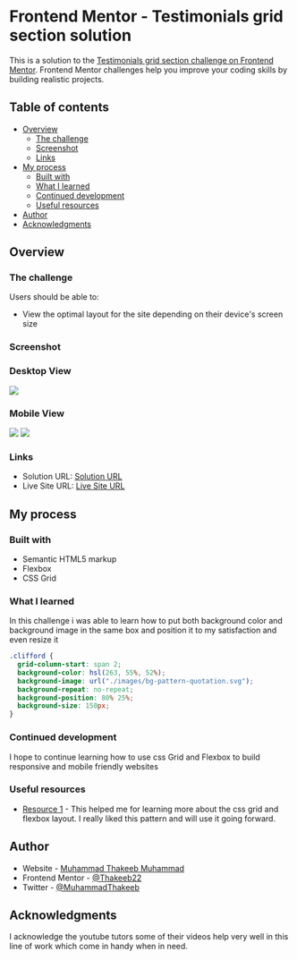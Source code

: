 # Frontend Mentor - Testimonials grid section solution

This is a solution to the [Testimonials grid section challenge on Frontend Mentor](https://www.frontendmentor.io/challenges/testimonials-grid-section-Nnw6J7Un7). Frontend Mentor challenges help you improve your coding skills by building realistic projects.

## Table of contents

- [Overview](#overview)
  - [The challenge](#the-challenge)
  - [Screenshot](#screenshot)
  - [Links](#links)
- [My process](#my-process)
  - [Built with](#built-with)
  - [What I learned](#what-i-learned)
  - [Continued development](#continued-development)
  - [Useful resources](#useful-resources)
- [Author](#author)
- [Acknowledgments](#acknowledgments)

## Overview

### The challenge

Users should be able to:

- View the optimal layout for the site depending on their device's screen size

### Screenshot

### Desktop View

![](./design/Desktop%20view.png)

### Mobile View

![](./design/Mobile%20view%201.png)
![](./design/Mobile%20view%202.png)

### Links

- Solution URL: [Solution URL](https://www.frontendmentor.io/solutions/responsive-testimonials-grid-sections-LxmPO5xqKV)
- Live Site URL: [Live Site URL](https://thakeeb22.github.io/testimonials-grid-section/)

## My process

### Built with

- Semantic HTML5 markup
- Flexbox
- CSS Grid

### What I learned

In this challenge i was able to learn how to put both background color and background image in the same box and position it to my satisfaction and even resize it

```css
.clifford {
  grid-column-start: span 2;
  background-color: hsl(263, 55%, 52%);
  background-image: url("./images/bg-pattern-quotation.svg");
  background-repeat: no-repeat;
  background-position: 80% 25%;
  background-size: 150px;
}
```

### Continued development

I hope to continue learning how to use css Grid and Flexbox to build responsive and mobile friendly websites

### Useful resources

- [Resource 1](https://www.youtube.com) - This helped me for learning more about the css grid and flexbox layout. I really liked this pattern and will use it going forward.

## Author

- Website - [Muhammad Thakeeb Muhammad](https://thakeeb22.github.io/testimonials-grid-section/)
- Frontend Mentor - [@Thakeeb22](https://www.frontendmentor.io/profile/Thakeeb22)
- Twitter - [@MuhammadThakeeb](https://www.twitter.com/MuhammadThakeeb)

## Acknowledgments

I acknowledge the youtube tutors some of their videos help very well in this line of work which come in handy when in need.
